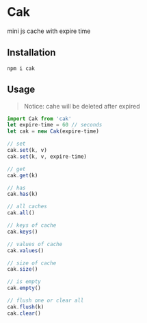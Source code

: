 # Cak

mini js cache with expire time

## Installation

```
npm i cak

```

## Usage

> Notice: cahe will be deleted after expired

```js
import Cak from 'cak'
let expire-time = 60 // seconds
let cak = new Cak(expire-time)

// set
cak.set(k, v)
cak.set(k, v, expire-time)

// get 
cak.get(k)

// has
cak.has(k)

// all caches
cak.all()

// keys of cache
cak.keys()

// values of cache
cak.values()

// size of cache
cak.size()

// is empty
cak.empty()

// flush one or clear all
cak.flush(k)
cak.clear()
```
